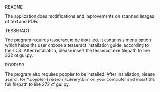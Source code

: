 README

The application does modifications and improvements on scanned images of text and PDFs.


TESSERACT

The program requires tesseract to be installed.
It contains a menu option which helps the user choose a tesseract installation guide,
according to their OS.
After installation, please insert the tesseract.exe filepath to line 332 of gui.py.


POPPLER

The program also requires poppler to be installed.
After installation, please search for '\poppler-[version]\Library\bin' on your computer
and insert the full filepath to line 272 of gui.py.

